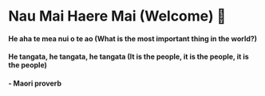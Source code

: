 # Nau Mai Haere Mai (Welcome) 👋

#### He aha te mea nui o te ao (What is the most important thing in the world?)
#### He tangata, he tangata, he tangata  (It is the people, it is the people, it is the people)
####                                                                              - Maori proverb

<!--
**indigophillips/indigophillips** is a ✨ _special_ ✨ repository because its `README.md` (this file) appears on your GitHub profile.

Here are some ideas to get you started:

- 🔭 I’m currently working on ...
- 🌱 I’m currently learning ...
- 👯 I’m looking to collaborate on ...
- 🤔 I’m looking for help with ...
- 💬 Ask me about ...
- 📫 How to reach me: ...
- 😄 Pronouns: ...
- ⚡ Fun fact: ...
-->

